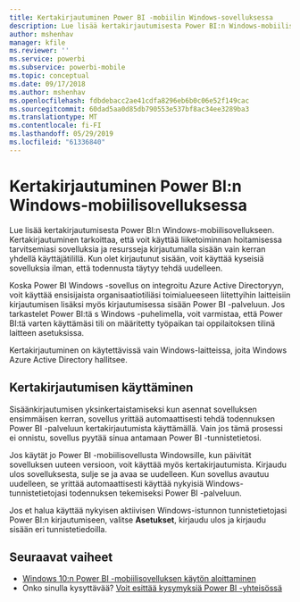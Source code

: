 ```yaml
---
title: Kertakirjautuminen Power BI -mobiilin Windows-sovelluksessa
description: Lue lisää kertakirjautumisesta Power BI:n Windows-mobiilisovellukseen. Kertakirjautuminen tarkoittaa, että voit käyttää liiketoiminnan hoitamisessa tarvitsemiasi sovelluksia ja resursseja kirjautumalla sisään vain kerran yhdellä käyttäjätilillä.
author: mshenhav
manager: kfile
ms.reviewer: ''
ms.service: powerbi
ms.subservice: powerbi-mobile
ms.topic: conceptual
ms.date: 09/17/2018
ms.author: mshenhav
ms.openlocfilehash: fdbdebacc2ae41cdfa8296eb6b0c06e52f149cac
ms.sourcegitcommit: 60dad5aa0d85db790553e537bf8ac34ee3289ba3
ms.translationtype: MT
ms.contentlocale: fi-FI
ms.lasthandoff: 05/29/2019
ms.locfileid: "61336840"
---
```

# <a name="single-sign-on-in-the-power-bi-mobile-windows-app"></a>Kertakirjautuminen Power BI:n Windows-mobiilisovelluksessa

Lue lisää kertakirjautumisesta Power BI:n Windows-mobiilisovellukseen. Kertakirjautuminen tarkoittaa, että voit käyttää liiketoiminnan hoitamisessa tarvitsemiasi sovelluksia ja resursseja kirjautumalla sisään vain kerran yhdellä käyttäjätilillä. Kun olet kirjautunut sisään, voit käyttää kyseisiä sovelluksia ilman, että todennusta täytyy tehdä uudelleen. 

Koska Power BI Windows -sovellus on integroitu Azure Active Directoryyn, voit käyttää ensisijaista organisaatiotiliäsi toimialueeseen liitettyihin laitteisiin kirjautumisen lisäksi myös kirjautumisessa sisään Power BI -palveluun. Jos tarkastelet Power BI:tä s Windows -puhelimella, voit varmistaa, että Power BI:tä varten käyttämäsi tili on määritetty työpaikan tai oppilaitoksen tilinä laitteen asetuksissa.  

Kertakirjautuminen on käytettävissä vain Windows-laitteissa, joita Windows Azure Active Directory hallitsee. 

## <a name="sign-in-with-sso"></a>Kertakirjautumisen käyttäminen

Sisäänkirjautumisen yksinkertaistamiseksi kun asennat sovelluksen ensimmäisen kerran, sovellus yrittää automaattisesti tehdä todennuksen Power BI -palveluun kertakirjautumista käyttämällä. Vain jos tämä prosessi ei onnistu, sovellus pyytää sinua antamaan Power BI -tunnistetietosi.  

Jos käytät jo Power BI -mobiilisovellusta Windowsille, kun päivität sovelluksen uuteen versioon, voit käyttää myös kertakirjautumista. Kirjaudu ulos sovelluksesta, sulje se ja avaa se uudelleen. Kun sovellus avautuu uudelleen, se yrittää automaattisesti käyttää nykyisiä Windows-tunnistetietojasi todennuksen tekemiseksi Power BI -palveluun. 

Jos et halua käyttää nykyisen aktiivisen Windows-istunnon tunnistetietojasi Power BI:n kirjautumiseen, valitse **Asetukset**, kirjaudu ulos ja kirjaudu sisään eri tunnistetiedoilla. 
 
## <a name="next-steps"></a>Seuraavat vaiheet

- [Windows 10:n Power BI -mobiilisovelluksen käytön aloittaminen](mobile-windows-10-phone-app-get-started.md)
- Onko sinulla kysyttävää? [Voit esittää kysymyksiä Power BI -yhteisössä](http://community.powerbi.com/)

